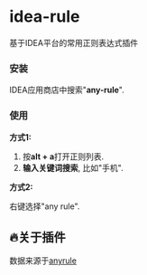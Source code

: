 # idea-rule

基于IDEA平台的常用正则表达式插件

### 安装

IDEA应用商店中搜索"**any-rule**".

### 使用
**方式1:**

1. 按**alt + a**打开正则列表.
2. **输入关键词搜索**, 比如"手机".

**方式2:**
 
右键选择"any rule".

## :fire:关于插件
数据来源于[anyrule](https://github.com/any86/any-rule/,'anyrule')
